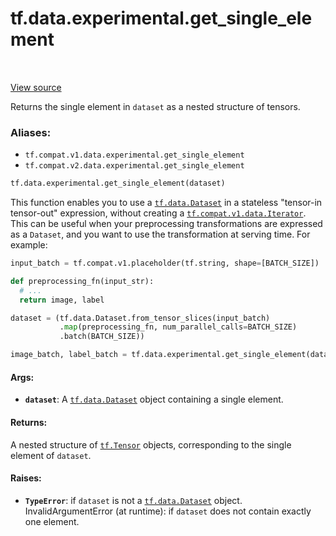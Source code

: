 <div itemscope itemtype="http://developers.google.com/ReferenceObject">
<meta itemprop="name" content="tf.data.experimental.get_single_element" />
<meta itemprop="path" content="Stable" />
</div>

# tf.data.experimental.get_single_element

<!-- Insert buttons -->

<table class="tfo-notebook-buttons tfo-api" align="left">
</table>

<a target="_blank" href="/code/stable/tensorflow/python/data/experimental/ops/get_single_element.py">View source</a>



<!-- Start diff -->
Returns the single element in `dataset` as a nested structure of tensors.

### Aliases:

* `tf.compat.v1.data.experimental.get_single_element`
* `tf.compat.v2.data.experimental.get_single_element`


``` python
tf.data.experimental.get_single_element(dataset)
```



<!-- Placeholder for "Used in" -->

This function enables you to use a <a href="../../../tf/data/Dataset.md"><code>tf.data.Dataset</code></a> in a stateless
"tensor-in tensor-out" expression, without creating a
<a href="../../../tf/compat/v1/data/Iterator.md"><code>tf.compat.v1.data.Iterator</code></a>.
This can be useful when your preprocessing transformations are expressed
as a `Dataset`, and you want to use the transformation at serving time.
For example:

```python
input_batch = tf.compat.v1.placeholder(tf.string, shape=[BATCH_SIZE])

def preprocessing_fn(input_str):
  # ...
  return image, label

dataset = (tf.data.Dataset.from_tensor_slices(input_batch)
           .map(preprocessing_fn, num_parallel_calls=BATCH_SIZE)
           .batch(BATCH_SIZE))

image_batch, label_batch = tf.data.experimental.get_single_element(dataset)
```

#### Args:


* <b>`dataset`</b>: A <a href="../../../tf/data/Dataset.md"><code>tf.data.Dataset</code></a> object containing a single element.


#### Returns:

A nested structure of <a href="../../../tf/Tensor.md"><code>tf.Tensor</code></a> objects, corresponding to the single
element of `dataset`.



#### Raises:


* <b>`TypeError`</b>: if `dataset` is not a <a href="../../../tf/data/Dataset.md"><code>tf.data.Dataset</code></a> object.
InvalidArgumentError (at runtime): if `dataset` does not contain exactly
  one element.